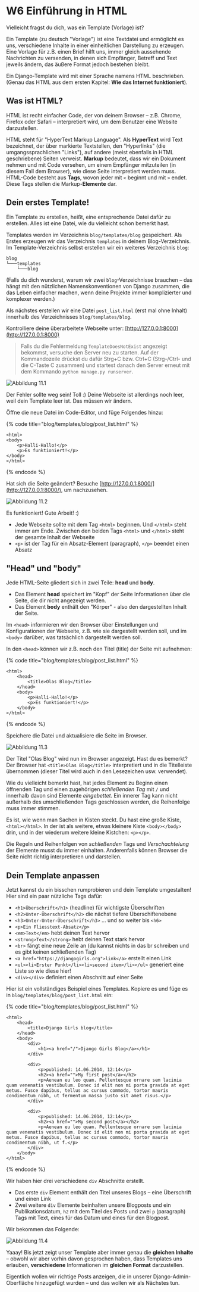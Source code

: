 # W6 Einführung in HTML

Vielleicht fragst du dich, was ein Template \(Vorlage\) ist?

Ein Template \(zu deutsch "Vorlage"\) ist eine Textdatei und ermöglicht es uns, verschiedene Inhalte in einer einheitlichen Darstellung zu erzeugen. Eine Vorlage für z.B. einen Brief hilft uns, immer gleich aussehende Nachrichten zu versenden, in denen sich Empfänger, Betreff und Text jeweils ändern, das äußere Format jedoch bestehen bleibt.

Ein Django-Template wird mit einer Sprache namens HTML beschrieben. \(Genau das HTML aus dem ersten Kapitel: **Wie das Internet funktioniert**\).

## Was ist HTML?

HTML ist recht einfacher Code, der von deinem Browser – z.B. Chrome, Firefox oder Safari – interpretiert wird, um dem Benutzer eine Website darzustellen.

HTML steht für "HyperText Markup Language". Als **HyperText** wird Text bezeichnet, der über markierte Textstellen, den "Hyperlinks" \(die umgangssprachlichen "Links"\), auf andere \(meist ebenfalls in HTML geschriebene\) Seiten verweist. **Markup** bedeutet, dass wir ein Dokument nehmen und mit Code versehen, um einem Empfänger mitzuteilen \(in diesem Fall dem Browser\), wie diese Seite interpretiert werden muss. HTML-Code besteht aus **Tags**, wovon jeder mit `<` beginnt und mit `>` endet. Diese Tags stellen die Markup-**Elemente** dar.

## Dein erstes Template!

Ein Template zu erstellen, heißt, eine entsprechende Datei dafür zu erstellen. Alles ist eine Datei, wie du vielleicht schon bemerkt hast.

Templates werden im Verzeichnis `blog/templates/blog` gespeichert. Als Erstes erzeugen wir das Verzeichnis `templates` in deinem Blog-Verzeichnis. Im Template-Verzeichnis selbst erstellen wir ein weiteres Verzeichnis `blog`:

```text
blog
└───templates
    └───blog
```

\(Falls du dich wunderst, warum wir zwei `blog`-Verzeichnisse brauchen – das hängt mit den nützlichen Namenskonventionen von Django zusammen, die das Leben einfacher machen, wenn deine Projekte immer komplizierter und komplexer werden.\)

Als nächstes erstellen wir eine Datei `post_list.html` \(erst mal ohne Inhalt\) innerhalb des Verzeichnisses `blog/templates/blog`.

Kontrolliere deine überarbeitete Webseite unter: [http://127.0.0.1:8000](http://127.0.0.1:8000)

> Falls du die Fehlermeldung `TemplateDoesNotExist` angezeigt bekommst, versuche den Server neu zu starten. Auf der Kommandozeile drückst du dafür Strg+C bzw. Ctrl+C \(Strg-/Ctrl- und die C-Taste C zusammen\) und startest danach den Server erneut mit dem Kommando `python manage.py runserver`.

![Abbildung 11.1](.gitbook/assets/step1%20%281%29.png)

Der Fehler sollte weg sein! Toll :\) Deine Webseite ist allerdings noch leer, weil dein Template leer ist. Das müssen wir ändern.

Öffne die neue Datei im Code-Editor, und füge Folgendes hinzu:

{% code title="blog/templates/blog/post\_list.html" %}
```markup
<html>
<body>
    <p>Halli-Hallo!</p>
    <p>Es funktioniert!</p>
</body>
</html>
```
{% endcode %}

Hat sich die Seite geändert? Besuche [http://127.0.0.1:8000/](http://127.0.0.1:8000/), um nachzusehen.

![Abbildung 11.2](.gitbook/assets/step3%20%281%29.png)

Es funktioniert! Gute Arbeit! :\)

* Jede Webseite sollte mit dem Tag `<html>` beginnen. Und `</html>` steht immer am Ende. Zwischen den beiden Tags `<html>` und `</html>` steht der gesamte Inhalt der Webseite
* `<p>` ist der Tag für ein Absatz-Element \(paragraph\), `</p>` beendet einen Absatz

## "Head" und "body"

Jede HTML-Seite gliedert sich in zwei Teile: **head** und **body**.

* Das Element **head** speichert im "Kopf" der Seite Informationen über die Seite, die dir nicht angezeigt werden.
* Das Element **body** enthält den "Körper" - also den dargestellten Inhalt der Seite.

Im `<head>` informieren wir den Browser über Einstellungen und Konfigurationen der Webseite, z.B. wie sie dargestellt werden soll, und im `<body>` darüber, was tatsächlich dargestellt werden soll.

In den `<head>` können wir z.B. noch den Titel \(title\) der Seite mit aufnehmen:

{% code title="blog/templates/blog/post\_list.html" %}
```markup
<html>
    <head>
        <title>Olas Blog</title>
    </head>
    <body>
        <p>Halli-Hallo!</p>
        <p>Es funktioniert!</p>
    </body>
</html>
```
{% endcode %}

Speichere die Datei und aktualisiere die Seite im Browser.

![Abbildung 11.3](.gitbook/assets/step4.png)

Der Titel "Olas Blog" wird nun im Browser angezeigt. Hast du es bemerkt? Der Browser hat `<title>Olas Blog</title>` interpretiert und in die Titelleiste übernommen \(dieser Titel wird auch in den Lesezeichen usw. verwendet\).

Wie du vielleicht bemerkt hast, hat jedes Element zu Beginn einen öffnenden Tag und einen zugehörigen _schließenden Tag_ mit `/` und innerhalb davon sind Elemente _eingebettet_. Ein innerer Tag kann nicht außerhalb des umschließenden Tags geschlossen werden, die Reihenfolge muss immer stimmen.

Es ist, wie wenn man Sachen in Kisten steckt. Du hast eine große Kiste, `<html></html>`. In der ist als weitere, etwas kleinere Kiste `<body></body>` drin, und in der wiederum weitere kleine Kistchen: `<p></p>`.

Die Regeln und Reihenfolgen von _schließenden_ Tags und _Verschachtelung_ der Elemente musst du immer einhalten. Anderenfalls können Browser die Seite nicht richtig interpretieren und darstellen.

## Dein Template anpassen

Jetzt kannst du ein bisschen rumprobieren und dein Template umgestalten! Hier sind ein paar nützliche Tags dafür:

* `<h1>Überschrift</h1>` \(headline\) für wichtigste Überschriften
* `<h2>Unter-Überschrift</h2>` die nächst tiefere Überschiftenebene
* `<h3>Unter-Unter-Überschrift</h3>` ... und so weiter bis `<h6>`
* `<p>Ein Fliesstext-Absatz</p>`
* `<em>Text</em>` hebt deinen Text hervor
* `<strong>Text</strong>` hebt deinen Text stark hervor
* `<br>` fängt eine neue Zeile an \(du kannst nichts in das br schreiben und es gibt keinen schließenden Tag\)
* `<a href="https://djangogirls.org">link</a>` erstellt einen Link
* `<ul><li>Erster Punkt</li><li>second item</li></ul>` generiert eine Liste so wie diese hier!
* `<div></div>` definiert einen Abschnitt auf einer Seite

Hier ist ein vollständiges Beispiel eines Templates. Kopiere es und füge es in `blog/templates/blog/post_list.html` ein:

{% code title="blog/templates/blog/post\_list.html" %}
```markup
<html>
    <head>
        <title>Django Girls blog</title>
    </head>
    <body>
        <div>
            <h1><a href="/">Django Girls Blog</a></h1>
        </div>

        <div>
            <p>published: 14.06.2014, 12:14</p>
            <h2><a href="">My first post</a></h2>
            <p>Aenean eu leo quam. Pellentesque ornare sem lacinia quam venenatis vestibulum. Donec id elit non mi porta gravida at eget metus. Fusce dapibus, tellus ac cursus commodo, tortor mauris condimentum nibh, ut fermentum massa justo sit amet risus.</p>
        </div>

        <div>
            <p>published: 14.06.2014, 12:14</p>
            <h2><a href="">My second post</a></h2>
            <p>Aenean eu leo quam. Pellentesque ornare sem lacinia quam venenatis vestibulum. Donec id elit non mi porta gravida at eget metus. Fusce dapibus, tellus ac cursus commodo, tortor mauris condimentum nibh, ut f.</p>
        </div>
    </body>
</html>
```
{% endcode %}

Wir haben hier drei verschiedene `div` Abschnitte erstellt.

* Das erste `div` Element enthält den Titel unseres Blogs – eine Überschrift und einen Link
* Zwei weitere `div` Elemente beinhalten unsere Blogposts und ein Publikationsdatum, `h2` mit dem Titel des Posts und zwei `p` \(paragraph\) Tags mit Text, eines für das Datum und eines für den Blogpost.

Wir bekommen das Folgende:

![Abbildung 11.4](.gitbook/assets/step6.png)

Yaaay! Bis jetzt zeigt unser Template aber immer genau die **gleichen Inhalte** – obwohl wir aber vorhin davon gesprochen haben, dass Templates uns erlauben, **verschiedene** Informationen im **gleichen Format** darzustellen.

Eigentlich wollen wir richtige Posts anzeigen, die in unserer Django-Admin-Oberfläche hinzugefügt wurden – und das wollen wir als Nächstes tun.


